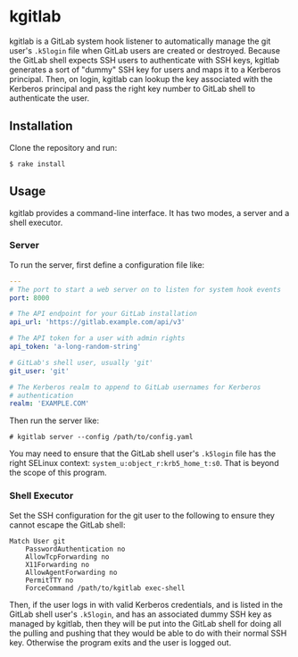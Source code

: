 # kgitlab

kgitlab is a GitLab system hook listener to automatically manage the git user's `.k5login` file when GitLab users are created or destroyed.  Because the GitLab shell expects SSH users to authenticate with SSH keys, kgitlab generates a sort of "dummy" SSH key for users and maps it to a Kerberos principal.  Then, on login, kgitlab can lookup the key associated with the Kerberos principal and pass the right key number to GitLab shell to authenticate the user.

## Installation

Clone the repository and run:

    $ rake install

## Usage

kgitlab provides a command-line interface.  It has two modes, a server and a shell executor.

### Server

To run the server, first define a configuration file like:

```yaml
---
# The port to start a web server on to listen for system hook events
port: 8000

# The API endpoint for your GitLab installation
api_url: 'https://gitlab.example.com/api/v3'

# The API token for a user with admin rights
api_token: 'a-long-random-string'

# GitLab's shell user, usually 'git'
git_user: 'git'

# The Kerberos realm to append to GitLab usernames for Kerberos
# authentication
realm: 'EXAMPLE.COM'
```

Then run the server like:

    # kgitlab server --config /path/to/config.yaml

You may need to ensure that the GitLab shell user's `.k5login` file has the right SELinux context: `system_u:object_r:krb5_home_t:s0`.  That is beyond the scope of this program.

### Shell Executor

Set the SSH configuration for the git user to the following to ensure they cannot escape the GitLab shell:

```
Match User git
    PasswordAuthentication no
    AllowTcpForwarding no
    X11Forwarding no
    AllowAgentForwarding no
    PermitTTY no
    ForceCommand /path/to/kgitlab exec-shell
```

Then, if the user logs in with valid Kerberos credentials, and is listed in the GitLab shell user's `.k5login`, and has an associated dummy SSH key as managed by kgitlab, then they will be put into the GitLab shell for doing all the pulling and pushing that they would be able to do with their normal SSH key.  Otherwise the program exits and the user is logged out.
